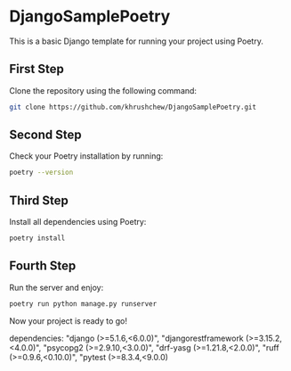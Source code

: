 # DjangoSamplePoetry

This is a basic Django template for running your project using Poetry.

## First Step
Clone the repository using the following command:
```bash
git clone https://github.com/khrushchew/DjangoSamplePoetry.git
```

## Second Step
Check your Poetry installation by running:
```bash
poetry --version
```

## Third Step
Install all dependencies using Poetry:
```bash
poetry install
```

## Fourth Step
Run the server and enjoy:
```bash
poetry run python manage.py runserver
```

Now your project is ready to go!

dependencies:
  "django (>=5.1.6,<6.0.0)",
  "djangorestframework (>=3.15.2,<4.0.0)",
  "psycopg2 (>=2.9.10,<3.0.0)",
  "drf-yasg (>=1.21.8,<2.0.0)",
  "ruff (>=0.9.6,<0.10.0)",
  "pytest (>=8.3.4,<9.0.0)
